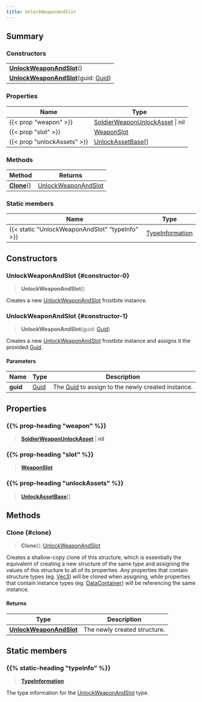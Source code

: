 ```yaml
---
title: UnlockWeaponAndSlot
---
```


## Summary

### Constructors

|  |
| --- |
| **[UnlockWeaponAndSlot](#constructor-0)**() |
| **[UnlockWeaponAndSlot](#constructor-1)**(guid: [Guid](/vext/ref/shared/type/guid)) |

### Properties

| Name | Type |
| ---- | ---- |
| {{< prop "weapon" >}} | [SoldierWeaponUnlockAsset](/vext/ref/fb/soldierweaponunlockasset) \| nil |
| {{< prop "slot" >}} | [WeaponSlot](/vext/ref/fb/weaponslot) |
| {{< prop "unlockAssets" >}} | [UnlockAssetBase](/vext/ref/fb/unlockassetbase)[] |

### Methods

| Method | Returns |
| ------ | ------- |
| **[Clone](#clone)**() | [UnlockWeaponAndSlot](/vext/ref/fb/unlockweaponandslot) |

### Static members

| Name | Type |
| ---- | ---- |
| {{< static "UnlockWeaponAndSlot" "typeInfo" >}} | [TypeInformation](/vext/ref/shared/type/typeinformation) |

## Constructors

### UnlockWeaponAndSlot {#constructor-0}

> **UnlockWeaponAndSlot**()

Creates a new [UnlockWeaponAndSlot](/vext/ref/fb/unlockweaponandslot) frostbite instance.

### UnlockWeaponAndSlot {#constructor-1}

> **UnlockWeaponAndSlot**(guid: [Guid](/vext/ref/shared/type/guid))

Creates a new [UnlockWeaponAndSlot](/vext/ref/fb/unlockweaponandslot) frostbite instance and assigns it the provided [Guid](/vext/ref/shared/type/guid).

#### Parameters

| Name | Type | Description |
| ---- | ---- | ----------- |
| **guid** | [Guid](/vext/ref/shared/type/guid) | The [Guid](/vext/ref/shared/type/guid) to assign to the newly created instance. |

## Properties

### {{% prop-heading "weapon" %}}

> **[SoldierWeaponUnlockAsset](/vext/ref/fb/soldierweaponunlockasset)** \| **nil**

### {{% prop-heading "slot" %}}

> **[WeaponSlot](/vext/ref/fb/weaponslot)**

### {{% prop-heading "unlockAssets" %}}

> **[UnlockAssetBase](/vext/ref/fb/unlockassetbase)**[]

## Methods

### Clone {#clone}

> **Clone**(): [UnlockWeaponAndSlot](/vext/ref/fb/unlockweaponandslot)

Creates a shallow-copy clone of this structure, which is essentially the equivalent of creating a new structure of the same type and assigning the values of this structure to all of its properties. Any properties that contain structure types (eg. [Vec3](/vext/ref/shared/type/vec3)) will be cloned when assigning, while properties that contain instance types (eg. [DataContainer](/vext/ref/shared/type/datacontainer)) will be referencing the same instance.

#### Returns

| Type | Description |
| ---- | ----------- |
| **[UnlockWeaponAndSlot](/vext/ref/fb/unlockweaponandslot)** | The newly created structure. |

## Static members

### {{% static-heading "typeInfo" %}}

> **[TypeInformation](/vext/ref/shared/type/typeinformation)**

The type information for the [UnlockWeaponAndSlot](/vext/ref/fb/unlockweaponandslot) type.


